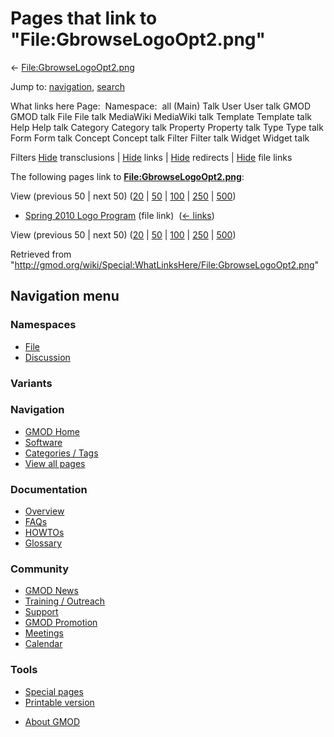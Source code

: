 <div id="mw-page-base" class="noprint">

</div>

<div id="mw-head-base" class="noprint">

</div>

<div id="content" class="mw-body" role="main">

<span id="top"></span>

<div id="mw-js-message" style="display:none;">

</div>



# <span dir="auto">Pages that link to "File:GbrowseLogoOpt2.png"</span>

<div id="bodyContent">

<div id="contentSub">

←
[File:GbrowseLogoOpt2.png](/wiki/File:GbrowseLogoOpt2.png "File:GbrowseLogoOpt2.png")

</div>

<div id="jump-to-nav" class="mw-jump">

Jump to: [navigation](#mw-navigation), [search](#p-search)

</div>

<div id="mw-content-text">

What links here Page:  Namespace:  all (Main) Talk User User talk GMOD
GMOD talk File File talk MediaWiki MediaWiki talk Template Template talk
Help Help talk Category Category talk Property Property talk Type Type
talk Form Form talk Concept Concept talk Filter Filter talk Widget
Widget talk

Filters
[Hide](/mediawiki/index.php?title=Special:WhatLinksHere/File:GbrowseLogoOpt2.png&hidetrans=1 "Special:WhatLinksHere/File:GbrowseLogoOpt2.png")
transclusions \|
[Hide](/mediawiki/index.php?title=Special:WhatLinksHere/File:GbrowseLogoOpt2.png&hidelinks=1 "Special:WhatLinksHere/File:GbrowseLogoOpt2.png")
links \|
[Hide](/mediawiki/index.php?title=Special:WhatLinksHere/File:GbrowseLogoOpt2.png&hideredirs=1 "Special:WhatLinksHere/File:GbrowseLogoOpt2.png")
redirects \|
[Hide](/mediawiki/index.php?title=Special:WhatLinksHere/File:GbrowseLogoOpt2.png&hideimages=1 "Special:WhatLinksHere/File:GbrowseLogoOpt2.png")
file links

The following pages link to
**[File:GbrowseLogoOpt2.png](/wiki/File:GbrowseLogoOpt2.png "File:GbrowseLogoOpt2.png")**:

View (previous 50 \| next 50)
([20](/mediawiki/index.php?title=Special:WhatLinksHere/File:GbrowseLogoOpt2.png&limit=20 "Special:WhatLinksHere/File:GbrowseLogoOpt2.png")
\|
[50](/mediawiki/index.php?title=Special:WhatLinksHere/File:GbrowseLogoOpt2.png&limit=50 "Special:WhatLinksHere/File:GbrowseLogoOpt2.png")
\|
[100](/mediawiki/index.php?title=Special:WhatLinksHere/File:GbrowseLogoOpt2.png&limit=100 "Special:WhatLinksHere/File:GbrowseLogoOpt2.png")
\|
[250](/mediawiki/index.php?title=Special:WhatLinksHere/File:GbrowseLogoOpt2.png&limit=250 "Special:WhatLinksHere/File:GbrowseLogoOpt2.png")
\|
[500](/mediawiki/index.php?title=Special:WhatLinksHere/File:GbrowseLogoOpt2.png&limit=500 "Special:WhatLinksHere/File:GbrowseLogoOpt2.png"))

- [Spring 2010 Logo
  Program](/wiki/Spring_2010_Logo_Program "Spring 2010 Logo Program")
  (file link) ‎ <span class="mw-whatlinkshere-tools">([←
  links](/mediawiki/index.php?title=Special:WhatLinksHere&target=Spring+2010+Logo+Program "Special:WhatLinksHere"))</span>

View (previous 50 \| next 50)
([20](/mediawiki/index.php?title=Special:WhatLinksHere/File:GbrowseLogoOpt2.png&limit=20 "Special:WhatLinksHere/File:GbrowseLogoOpt2.png")
\|
[50](/mediawiki/index.php?title=Special:WhatLinksHere/File:GbrowseLogoOpt2.png&limit=50 "Special:WhatLinksHere/File:GbrowseLogoOpt2.png")
\|
[100](/mediawiki/index.php?title=Special:WhatLinksHere/File:GbrowseLogoOpt2.png&limit=100 "Special:WhatLinksHere/File:GbrowseLogoOpt2.png")
\|
[250](/mediawiki/index.php?title=Special:WhatLinksHere/File:GbrowseLogoOpt2.png&limit=250 "Special:WhatLinksHere/File:GbrowseLogoOpt2.png")
\|
[500](/mediawiki/index.php?title=Special:WhatLinksHere/File:GbrowseLogoOpt2.png&limit=500 "Special:WhatLinksHere/File:GbrowseLogoOpt2.png"))

</div>

<div class="printfooter">

Retrieved from
"<http://gmod.org/wiki/Special:WhatLinksHere/File:GbrowseLogoOpt2.png>"

</div>

<div id="catlinks" class="catlinks catlinks-allhidden">

</div>

<div class="visualClear">

</div>

</div>

</div>

<div id="mw-navigation">

## Navigation menu

<div id="mw-head">



<div id="left-navigation">

<div id="p-namespaces" class="vectorTabs" role="navigation"
aria-labelledby="p-namespaces-label">

### Namespaces

- <span id="ca-nstab-image"><a href="/wiki/File:GbrowseLogoOpt2.png" accesskey="c"
  title="View the file page [c]">File</a></span>
- <span id="ca-talk"><a
  href="/mediawiki/index.php?title=File_talk:GbrowseLogoOpt2.png&amp;action=edit&amp;redlink=1"
  accesskey="t"
  title="Discussion about the content page [t]">Discussion</a></span>

</div>

<div id="p-variants" class="vectorMenu emptyPortlet" role="navigation"
aria-labelledby="p-variants-label">

### 

### Variants[](#)

<div class="menu">

</div>

</div>

</div>

<div id="right-navigation">





</div>



</div>

</div>

</div>

<div id="mw-panel">

<div id="p-logo" role="banner">

<a href="/wiki/Main_Page"
style="background-image: url(http://gmod.org/images/GMOD-cogs.png);"
title="Visit the main page"></a>

</div>

<div id="p-Navigation" class="portal" role="navigation"
aria-labelledby="p-Navigation-label">

### Navigation

<div class="body">

- <span id="n-GMOD-Home">[GMOD Home](/wiki/Main_Page)</span>
- <span id="n-Software">[Software](/wiki/GMOD_Components)</span>
- <span id="n-Categories-.2F-Tags">[Categories /
  Tags](/wiki/Categories)</span>
- <span id="n-View-all-pages">[View all
  pages](/wiki/Special:AllPages)</span>

</div>

</div>

<div id="p-Documentation" class="portal" role="navigation"
aria-labelledby="p-Documentation-label">

### Documentation

<div class="body">

- <span id="n-Overview">[Overview](/wiki/Overview)</span>
- <span id="n-FAQs">[FAQs](/wiki/Category:FAQ)</span>
- <span id="n-HOWTOs">[HOWTOs](/wiki/Category:HOWTO)</span>
- <span id="n-Glossary">[Glossary](/wiki/Glossary)</span>

</div>

</div>

<div id="p-Community" class="portal" role="navigation"
aria-labelledby="p-Community-label">

### Community

<div class="body">

- <span id="n-GMOD-News">[GMOD News](/wiki/GMOD_News)</span>
- <span id="n-Training-.2F-Outreach">[Training /
  Outreach](/wiki/Training_and_Outreach)</span>
- <span id="n-Support">[Support](/wiki/Support)</span>
- <span id="n-GMOD-Promotion">[GMOD
  Promotion](/wiki/GMOD_Promotion)</span>
- <span id="n-Meetings">[Meetings](/wiki/Meetings)</span>
- <span id="n-Calendar">[Calendar](/wiki/Calendar)</span>

</div>

</div>

<div id="p-tb" class="portal" role="navigation"
aria-labelledby="p-tb-label">

### Tools

<div class="body">

- <span id="t-specialpages"><a href="/wiki/Special:SpecialPages" accesskey="q"
  title="A list of all special pages [q]">Special pages</a></span>
- <span id="t-print"><a
  href="/mediawiki/index.php?title=Special:WhatLinksHere/File:GbrowseLogoOpt2.png&amp;printable=yes"
  rel="alternate" accesskey="p"
  title="Printable version of this page [p]">Printable version</a></span>

</div>

</div>

</div>

</div>

<div id="footer" role="contentinfo">

- <span id="footer-places-about">[About
  GMOD](/wiki/GMOD:About "GMOD:About")</span>

<!-- -->






</div>
